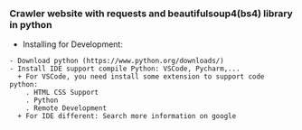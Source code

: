 
### Crawler website with requests and beautifulsoup4(bs4) library in python ###

* Installing for Development:
```
- Download python (https://www.python.org/downloads/)
- Install IDE support compile Python: VSCode, Pycharm,...
  + For VSCode, you need install some extension to support code python:
    . HTML CSS Support
    . Python
    . Remote Development
  + For IDE different: Search more information on google

```

